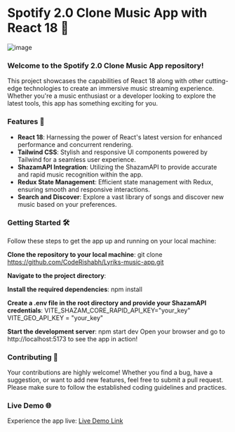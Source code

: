 # Spotify 2.0 Clone Music App with React 18 🎵

![image](https://github.com/CodeRishabh/Lyriks-music-app/assets/71334536/864cb1ae-3632-47dc-a4ce-8a5cd1ebbccc)


### Welcome to the Spotify 2.0 Clone Music App repository! 

This project showcases the capabilities of React 18 along with other cutting-edge technologies to create an immersive music streaming experience. Whether you're a music enthusiast or a developer looking to explore the latest tools, this app has something exciting for you.

### Features 🚀
- **React 18**: Harnessing the power of React's latest version for enhanced performance and concurrent rendering.
- **Tailwind CSS**: Stylish and responsive UI components powered by Tailwind for a seamless user experience.
- **ShazamAPI Integration**: Utilizing the ShazamAPI to provide accurate and rapid music recognition within the app.
- **Redux State Management**: Efficient state management with Redux, ensuring smooth and responsive interactions.
- **Search and Discover**: Explore a vast library of songs and discover new music based on your preferences.

### Getting Started 🛠️
Follow these steps to get the app up and running on your local machine:

**Clone the repository to your local machine**:
git clone https://github.com/CodeRishabh/Lyriks-music-app.git

**Navigate to the project directory**:

**Install the required dependencies**:
npm install

**Create a .env file in the root directory and provide your ShazamAPI credentials**:
VITE_SHAZAM_CORE_RAPID_API_KEY="your_key" 
VITE_GEO_API_KEY = "your_key"

**Start the development server**:
npm start dev
Open your browser and go to http://localhost:5173 to see the app in action!

### Contributing 🤝
Your contributions are highly welcome! Whether you find a bug, have a suggestion, or want to add new features, feel free to submit a pull request. Please make sure to follow the established coding guidelines and practices.

### Live Demo 🌐
Experience the app live: [Live Demo Link](https://lyriks-music-app-sable.vercel.app/)
